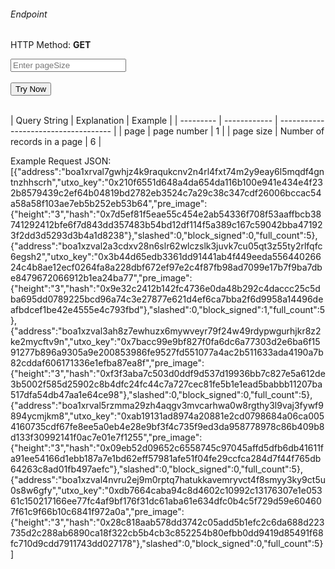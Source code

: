 <h6>Endpoint</h6>
<p id="endpoint"></p>

HTTP Method: **GET**

<!-- Returns proposals of the ledger. -->
<!-- <input class="md-input" placeholder="Enter Page" id="page" width="100"></input><br/> -->
<input class="md-input" placeholder="Enter pageSize" id="pageSize"></input><br/><br/>
<button class="md-button" onclick="tryNow()">Try Now</button>
<script>
   document.getElementById("endpoint").innerHTML =`https://dev-stoa-boascan.bosagora.com/block/validators?height=${document.getElementById("pageSize").value || "3"}`
    function tryNow(){
        document.getElementById("showResult").innerHTML =""
        document.getElementById("endpoint").innerHTML =""
        fetch(`https://dev-stoa-boascan.bosagora.com/block/validators?height=${document.getElementById("pageSize").value || "3"}`)
        // ${document.getElementById("page").value || "0"}&pageSize=${document.getElementById("pageSize").value || "6"}`)
        .then((res) => {
            res.json().then((res) => {
                document.getElementById("showResult").innerHTML = JSON.stringify(res)
                document.getElementById("endpoint").innerHTML =`https://dev-stoa-boascan.bosagora.com/block/validators?height=${document.getElementById("pageSize").value || "3"}`
                // ${document.getElementById("page").value || "0"}&pageSize=${document.getElementById("pageSize").value || "6"}`
                })
        }).catch((err) => {
            console.log(err)
        })
    }
</script>
<p id="showResult"></p><br/>
| Query String | Explanation    | Example                            |
| --------- | ------------ | ------------------------------------ |
| page      | page number | 1 |
| page size      | Number of records in a page | 6 |

Example Request JSON:<br/>
[{"address":"boa1xrval7gwhjz4k9raqukcnv2n4rl4fxt74m2y9eay6l5mqdf4gntnzhhscrh","utxo_key":"0x210f6551d648a4da654da116b100e941e434e4f232b8579439c2ef64b04819bd2782eb3524c7a29c38c347cdf26006bccac54a58a58f103ae7eb5b252eb53b64","pre_image":{"height":"3","hash":"0x7d5ef81f5eae55c454e2ab54336f708f53aaffbcb38741292412bfe6f7d843dd357483b54bd12df114f5a389c167c59042bba471923f2dd3d5293d3b4a1d8238"},"slashed":0,"block_signed":0,"full_count":5},{"address":"boa1xzval2a3cdxv28n6slr62wlczslk3juvk7cu05qt3z55ty2rlfqfc6egsh2","utxo_key":"0x3b44d65edb3361dd91441ab4f449eeda55644026624c4b8ae12ecf0264fa8a228dbf672ef97e2c4f87fb98ad7099e17b7f9ba7dbe8479672066912b1ea24ba77","pre_image":{"height":"3","hash":"0x9e32c2412b142fc4736e0da48b292c4daccc25c5dba695dd0789225bcd96a74c3e27877e621d4ef6ca7bba2f6d9958a14496deafbdcef1be42e4555e4c793fbd"},"slashed":0,"block_signed":1,"full_count":5},{"address":"boa1xzval3ah8z7ewhuzx6mywveyr79f24w49rdypwgurhjkr8z2ke2mycftv9n","utxo_key":"0x7bacc99e9bf827f0fa6dc6a77303d2e6ba6f1591277b896a9305a9e200853986fe9527fd551077a4ac2b511633ada4190a7b82cddaf606171336e1efba87ea8f","pre_image":{"height":"3","hash":"0xf3f3aba7c503d0ddf9d537d19936bb7c827e5a612de3b5002f585d25902c8b4dfc24fc44c7a727cec81fe5b1e1ead5babbb11207ba517dfa54db47aa1e64ce98"},"slashed":0,"block_signed":0,"full_count":5},{"address":"boa1xrval5rzmma29zh4aqgv3mvcarhwa0w8rgthy3l9vaj3fywf9894ycmjkm8","utxo_key":"0xab19131ad8974a20881e2cd0798684a06ca0054160735cdf67fe8ee5a0eb4e28e9bf3f4c735f9ed3da958778978c86b409b8d133f30992141f0ac7e01e7f1255","pre_image":{"height":"3","hash":"0x09eb52d09652c6558745c97045affd5dfb6db41611fa91ee54166d1ebb187a7e1bd62eff57981afe51f04fe29ccfca284d7f44f765db64263c8ad01fb497aefc"},"slashed":0,"block_signed":0,"full_count":5},{"address":"boa1xzval4nvru2ej9m0rptq7hatukkavemryvct4f8smyy3ky9ct5u0s8w6gfy","utxo_key":"0xdb7664caba94c8d4602c10992c13176307e1e05361c150217166ee77fc4af9bf176f31dc61aba61e634dfc0b4c5f729d59e604607f61c9f66b10c6841f972a0a","pre_image":{"height":"3","hash":"0x28c818aab578dd3742c05add5b1efc2c6da688d223735d2c288ab6890ca18f322cb5b4cb3c852254b80efbb0dd9419d85491f68fc710d9cdd7911743dd027178"},"slashed":0,"block_signed":0,"full_count":5}]